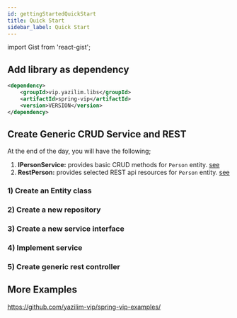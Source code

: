 ```yaml
---
id: gettingStartedQuickStart
title: Quick Start
sidebar_label: Quick Start
---
```


import Gist from 'react-gist';

## Add library as dependency
```xml
<dependency>
    <groupId>vip.yazilim.libs</groupId>
    <artifactId>spring-vip</artifactId>
    <version>VERSION</version>
</dependency>
```

## Create Generic CRUD Service and REST
At the end of the day, you will have the following;
1. **IPersonService:** provides basic CRUD methods for `Person` entity. [see](featureGenericCrudService.md)
2. **RestPerson:** provides selected REST api resources for `Person` entity. [see](featureGenericCrudRest.md)

### 1) Create an Entity class
<Gist id="868d2ef37d839123f05f189ec4fd9a76" file="Person.java" />

### 2) Create a new repository 
<Gist id="868d2ef37d839123f05f189ec4fd9a76" file="IPersonRepo.java" />

### 3) Create a new service interface
<Gist id="868d2ef37d839123f05f189ec4fd9a76" file="IPersonService.java" />

### 4) Implement service
<Gist id="868d2ef37d839123f05f189ec4fd9a76" file="PersonServiceImpl.java" />

### 5) Create generic rest controller
<Gist id="868d2ef37d839123f05f189ec4fd9a76" file="RestPerson.java" />

## **More Examples**
https://github.com/yazilim-vip/spring-vip-examples/
